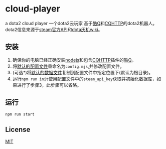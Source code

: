 # cloud-player

a dota2 cloud player
一个dota2云玩家
基于[酷Q](https://cqp.cc/)和[CQHTTP](https://github.com/richardchien/coolq-http-api)的dota2机器人。
dota2信息来源于[steam官方API](https://wiki.teamfortress.com/wiki/WebAPI)和[dota灰机wiki](https://dota.huijiwiki.com/wiki/%E9%A6%96%E9%A1%B5)。

## 安装

1. 确保你的电脑已经正确安装[nodejs](https://nodejs.org/)和包含[CQHTTP](https://github.com/richardchien/coolq-http-api)插件的[酷Q](https://cqp.cc/)。
2. 将[默认的配置文件](https://github.com/ZyBeta/cloud-player/blob/master/src/config.default.mjs)重命名为`config.mjs`,并修改配置文件。
3. (可选*)将[默认的数据文件](https://github.com/ZyBeta/cloud-player/blob/master/misc/db.dat)复制到配置文件中指定位置下(默认为根目录)。
4. 运行`npm run init`使用配置文件中的`steam_api_key`获取并初始化数据库，如果进行了步骤3，此步骤可以省略。

## 运行

`npm run start`


## License

[MIT](https://github.com/ZyBeta/cloud-player/blob/master/LICENSE)